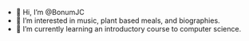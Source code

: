 - 👋 Hi, I’m @BonumJC
- 👀 I’m interested in music, plant based meals, and biographies.
- 🌱 I’m currently learning an introductory course to computer science.

<!---
BonumJC/BonumJC is a ✨ special ✨ repository because its `README.md` (this file) appears on your GitHub profile.
You can click the Preview link to take a look at your changes.
--->
